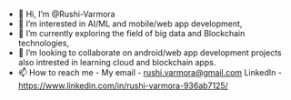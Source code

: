 - 👋 Hi, I’m @Rushi-Varmora
- 👀 I’m interested in AI/ML and mobile/web app development,
- 🌱 I’m currently exploring the field of big data and Blockchain technologies,
- 💞️ I’m looking to collaborate on android/web app development projects also intrested in learning cloud and blockchain apps.
- 📫 How to reach me - My email - rushi.varmora@gmail.com  LinkedIn - https://www.linkedin.com/in/rushi-varmora-936ab7125/

<!---
Rushi-Varmora/Rushi-Varmora is a ✨ special ✨ repository because its `README.md` (this file) appears on your GitHub profile.
You can click the Preview link to take a look at your changes.
--->
